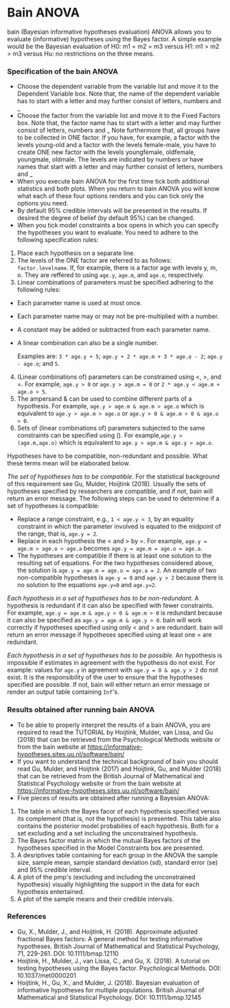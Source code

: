 Bain ANOVA
==========================

bain (Bayesian informative hypotheses evaluation) ANOVA allows you to evaluate (informative) hypotheses using the Bayes factor. A simple example would be the Bayesian evaluation of H0: m1 = m2 = m3 versus H1: m1 > m2 > m3 versus Hu: no restrictions on the three means.

### Specification of the bain ANOVA

- Choose the dependent variable from the variable list and move it to the Dependent Variable box. Note that, the name of the dependent variable has to start with a letter and may further consist of letters, numbers and _
- Choose the factor from the variable list and move it to the Fixed Factors box. Note that, the factor name has to start with a letter and may further consist of letters, numbers and _ Note furthermore that, all groups have to be collected in ONE factor. If you have, for example, a factor with the levels young-old and a factor with the levels female-male, you have to create ONE new factor with the levels youngfemale, oldfemale, youngmale, oldmale. The levels are indicated by numbers or have names that start with a letter and may further consist of letters, numbers and _
- When you execute bain ANOVA for the first time tick both additional statistics and both plots. When you return to bain ANOVA you will know what each of these four options renders and you can tick only the options you need.
- By default 95% credible intervals will be presented in the results. If desired the degree of belief (by default 95%) can be changed.
- When you tick model constraints a box opens in which you can specify the hypotheses you want to evaluate. You need to adhere to the following specification rules:

1. Place each hypothesis on a separate line.
2. The levels of the ONE factor are referred to as follows: `factor.levelname`. If, for example, there is a factor age with levels y, m, o. They are reffered to using `age.y`, `age.m`, and `age.o`, respectively.
3. Linear combinations of parameters must be specified adhering to the following rules:
- Each parameter name is used at most once.
- Each parameter name may or may not be pre-multiplied with a number.
- A constant may be added or subtracted from each parameter name.
- A linear combination can also be a single number.

     Examples are: `3 * age.y + 5`; `age.y + 2 * age.m + 3 * age.o - 2`; `age.y - age.o`; and `5`.

4. (Linear combinations of) parameters can be constrained using <, >, and =. For example, `age.y > 0` or `age.y > age.m = 0` or `2 * age.y < age.m + age.o > 5`.
5. The ampersand & can be used to combine different parts of a hypothesis. For example, `age.y > age.m & age.m > age.o` which is equivalent to `age.y > age.m > age.o` or `age.y > 0 & age.m > 0 & age.o > 0`.
6. Sets of (linear combinations of) parameters subjected to the same constraints can be specified using (). For example,`age.y > (age.m,age.o)` which is equivalent to `age.y > age.m & age.y > age.o`.

Hypotheses have to be compatible, non-redundant and possible. What these terms mean will be elaborated below.

*The set of hypotheses has to be compatible*. For the statistical background of this requirement see Gu, Mulder, Hoijtink (2018). Usually the sets of hypotheses specified by researchers are compatible, and if not, bain will return an error message. The following steps can be used to determine if a set of hypotheses is compatible:

- Replace a range constraint, e.g., `1 < age.y < 3`, by an equality constraint in which the parameter involved is equated to the midpoint of the range, that is, `age.y = 2`.
- Replace in each hypothesis the < and > by =. For example, `age.y = age.m > age.o > age.a` becomes `age.y = age.m = age.o = age.a`.
- The hypotheses are compatible if there is at least one solution to the resulting set of equations. For the two hypotheses considered above, the solution is `age.y = age.m = age.o = age.a = 2`. An example of two non-compatible hypotheses is `age.y = 0` and `age.y > 2` because there is no solution to the equations `age.y=0` and `age.y=2`.

*Each hypothesis in a set of hypotheses has to be non-redundant.* A hypothesis is redundant if it can also be specified with fewer constraints. For example, `age.y = age.m & age.y > 0 & age.m > 0` is redundant because it can also be specified as `age.y = age.m & age.y > 0`. bain will work correctly if hypotheses specified using only < and > are redundant. bain  will return an error message if hypotheses specified using at least one = are redundant.

*Each hypothesis in a set of hypotheses has to be possible.* An hypothesis is impossible if estimates in agreement with the hypothesis do not exist. For example: values for `age.y` in agreement with `age.y = 0 & age.y > 2` do not exist. It is the responsibility of the user to ensure that the hypotheses specified are possible. If not, bain will either return an error message or render an output table containing `Inf`'s.

### Results obtained after running bain ANOVA

- To be able to properly interpret the results of a bain ANOVA, you are required to read the TUTORIAL by Hoijtink, Mulder, van Lissa, and Gu (2018) that can be retrieved from the Psychological Methods website or from the bain website at https://informative-hypotheses.sites.uu.nl/software/bain/
- If you want to understand the technical background of bain you should read Gu, Mulder, and Hoijtink (2017) and Hoijtink, Gu, and Mulder (2018) that can be retrieved from the British Journal of Mathematical and Statistical Psychology website or from the bain website at https://informative-hypotheses.sites.uu.nl/software/bain/
- Five pieces of results are obtained after running a Bayesian ANOVA:

1. The table in which the Bayes facor of each hypothesis specified versus its complement (that is, not the hypothesis) is presented. This table also contains the posterior model probabilies of each hypothesis. Both for a set excluding and a set including the unconstrained hypothesis.
2. The Bayes factor matrix in which the mutual Bayes factors of the hypotheses specified in the Model Constraints box are presented.
3. A desriptives table containing for each group in the ANOVA the sample size, sample mean, sample standard deviation (sd), standard error (se) and 95% credible interval.
4. A plot of the pmp's (excluding and including the unconstrained hypothesis) visually highlighting the support in the data for each hypothesis entertained.
5. A plot of the sample means and their credible intervals.

### References

- Gu, X., Mulder, J., and Hoijtink, H. (2018). Approximate adjusted fractional Bayes factors: A general method for testing informative hypotheses. British Journal of Mathematical and Statistical Psychology, 71, 229-261. DOI: 10.1111/bmsp.12110
- Hoijtink, H., Mulder, J., van Lissa, C., and Gu, X. (2018). A tutorial on testing hypotheses using the Bayes factor. Psychological Methods. DOI: 10.1037/met0000201 
- Hoijtink, H., Gu, X., and Mulder, J. (2018). Bayesian evaluation of informative hypotheses for multiple populations. British Journal of Mathematical and Statistical Psychology. DOI: 10.1111/bmsp.12145

